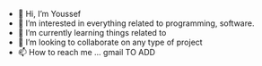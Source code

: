 - 👋 Hi, I’m Youssef
- 👀 I’m interested in everything related to programming, software.
- 🌱 I’m currently learning things related to 
- 💞️ I’m looking to collaborate on any type of project
- 📫 How to reach me ... gmail TO ADD

<!---
YoussefRA26/YoussefRA26 is a ✨ special ✨ repository because its `README.md` (this file) appears on your GitHub profile.
You can click the Preview link to take a look at your changes.
--->
